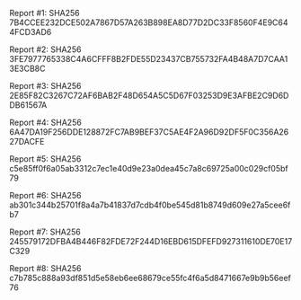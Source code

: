 Report #1: SHA256 7B4CCEE232DCE502A7867D57A263B898EA8D77D2DC33F8560F4E9C644FCD3AD6

Report #2: SHA256 3FE7977765338C4A6CFFF8B2FDE55D23437CB755732FA4B48A7D7CAA13E3CB8C

Report #3: SHA256 2E85F82C3267C72AF6BAB2F48D654A5C5D67F03253D9E3AFBE2C9D6DDB61567A

Report #4: SHA256 6A47DA19F256DDE128872FC7AB9BEF37C5AE4F2A96D92DF5F0C356A2627DACFE

Report #5: SHA256 c5e85ff0f6a05ab3312c7ec1e40d9e23a0dea45c7a8c69725a00c029cf05bf79

Report #6: SHA256 ab301c344b25701f8a4a7b41837d7cdb4f0be545d81b8749d609e27a5cee6fb7

Report #7: SHA256 245579172DFBA4B446F82FDE72F244D16EBD615DFEFD927311610DE70E17C329

Report #8: SHA256 c7b785c888a93df851d5e58eb6ee68679ce55fc4f6a5d8471667e9b9b56eef76

